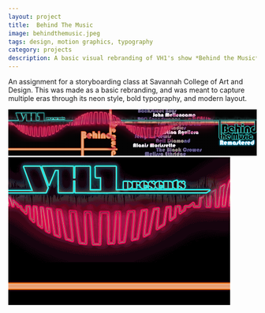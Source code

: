 ```yaml
---
layout: project
title:  Behind The Music
image: behindthemusic.jpeg
tags: design, motion graphics, typography
category: projects
description: A basic visual rebranding of VH1's show *Behind the Music* done while studying at SCAD.
---
```

An assignment for a storyboarding class at Savannah College of Art and Design.  This was made as a basic rebranding, and was meant to capture multiple eras through its neon style, bold typography, and modern layout. 

![btm_image01](/img/behindthemusic_image02.png "Behind The Music Image 02")
![btm_image02](/img/behindthemusic_image01.gif "Behind The Music GIF 01")